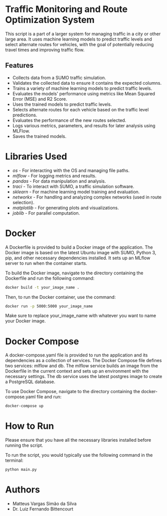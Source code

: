 # Traffic Monitoring and Route Optimization System
This script is a part of a larger system for managing traffic in a city or other large area. It uses machine learning models to predict traffic levels and select alternate routes for vehicles, with the goal of potentially reducing travel times and improving traffic flow.

## Features

* Collects data from a SUMO traffic simulation.
* Validates the collected data to ensure it contains the expected columns.
* Trains a variety of machine learning models to predict traffic levels.
* Evaluates the models' performance using metrics like Mean Squared Error (MSE) and R2 Score.
* Uses the trained models to predict traffic levels.
* Selects alternate routes for each vehicle based on the traffic level predictions.
* Evaluates the performance of the new routes selected.
* Logs various metrics, parameters, and results for later analysis using MLFlow.
* Saves the trained models.

# Libraries Used

* *os* - For interacting with the OS and managing file paths.
* *mlflow* - For logging metrics and results.
* *pandas* - For data manipulation and analysis.
* *traci* - To interact with SUMO, a traffic simulation software.
* *sklearn* - For machine learning model training and evaluation.
* *networkx* - For handling and analyzing complex networks (used in route selection).
* *matplotlib* - For generating plots and visualizations.
* *joblib* - For parallel computation.

# Docker

A Dockerfile is provided to build a Docker image of the application. The Docker image is based on the latest Ubuntu image with SUMO, Python 3, pip, and other necessary dependencies installed. It sets up an MLflow server to run when the container starts.

To build the Docker image, navigate to the directory containing the Dockerfile and run the following command:

```bash
docker build -t your_image_name .
```
Then, to run the Docker container, use the command:

```bash
docker run -p 5000:5000 your_image_name
```

Make sure to replace your_image_name with whatever you want to name your Docker image.

# Docker Compose
A docker-compose.yaml file is provided to run the application and its dependencies as a collection of services. The Docker Compose file defines two services: mlflow and db. The mlflow service builds an image from the Dockerfile in the current context and sets up an environment with the necessary settings. The db service uses the latest postgres image to create a PostgreSQL database.

To use Docker Compose, navigate to the directory containing the docker-compose.yaml file and run:

```bash
docker-compose up
```

# How to Run

Please ensure that you have all the necessary libraries installed before running the script.

To run the script, you would typically use the following command in the terminal:

```bash
python main.py
```

# Authors
* Matteus Vargas Simão da Silva
* Dr. Luiz Fernando Bittencourt